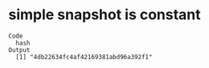 # simple snapshot is constant

    Code
      hash
    Output
      [1] "4db22634fc4af42169381abd96a392f1"


